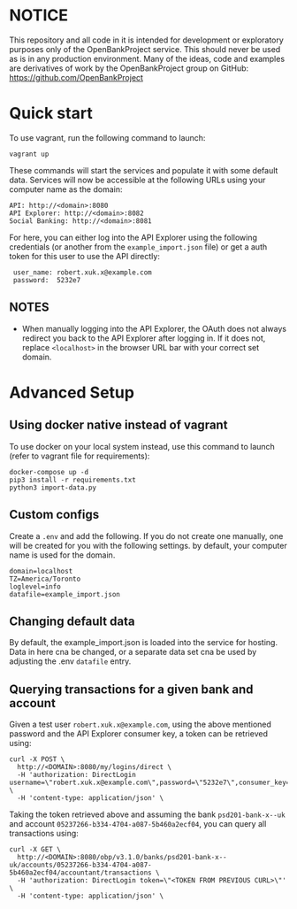 # NOTICE
This repository and all code in it is intended for development or exploratory purposes only of the OpenBankProject service. This should never be used as is in any production environment. Many of the ideas, code and examples are derivatives of work by the OpenBankProject group on GitHub: https://github.com/OpenBankProject


# Quick start
To use vagrant, run the following command to launch:
```
vagrant up
```

These commands will start the services and populate it with some default data. Services will now be accessible at the following URLs using your computer name as the domain:
```
API: http://<domain>:8080
API Explorer: http://<domain>:8082
Social Banking: http://<domain>:8081
```

For here, you can either log into the API Explorer using the following credentials (or another from the `example_import.json` file) or get a auth token for this user to use the API directly:
```
 user_name: robert.xuk.x@example.com
 password:  5232e7
```

## NOTES
- When manually logging into the API Explorer, the OAuth does not always redirect you back to the API Explorer after logging in. If it does not, replace `<localhost>` in the browser URL bar with your correct set domain.


# Advanced Setup

## Using docker native instead of vagrant
To use docker on your local system instead, use this command to launch (refer to vagrant file for requirements):
```
docker-compose up -d
pip3 install -r requirements.txt
python3 import-data.py
```

## Custom configs
Create a `.env` and add the following. If you do not create one manually, one will be created for you with the following settings. by default, your computer name is used for the domain.
```
domain=localhost
TZ=America/Toronto
loglevel=info
datafile=example_import.json
```

## Changing default data
By default, the example_import.json is loaded into the service for hosting. Data in here cna be changed, or a separate data set cna be used by adjusting the .env `datafile` entry.

## Querying transactions for a given bank and account
Given a test user `robert.xuk.x@example.com`, using the above mentioned password and the API Explorer consumer key, a token can be retrieved using:
```
curl -X POST \
  http://<DOMAIN>:8080/my/logins/direct \
  -H 'authorization: DirectLogin username=\"robert.xuk.x@example.com\",password=\"5232e7\",consumer_key=\"zmpkpwsa5mpuovsp0ms00c5agwzofwixlypolpet\"' \
  -H 'content-type: application/json' \
```

Taking the token retrieved above and assuming the bank `psd201-bank-x--uk` and account `05237266-b334-4704-a087-5b460a2ecf04`, you can query all transactions using:
```
curl -X GET \
  http://<DOMAIN>:8080/obp/v3.1.0/banks/psd201-bank-x--uk/accounts/05237266-b334-4704-a087-5b460a2ecf04/accountant/transactions \
  -H 'authorization: DirectLogin token=\"<TOKEN FROM PREVIOUS CURL>\"' \
  -H 'content-type: application/json' \
```
